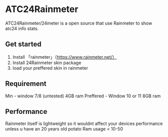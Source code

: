 # ATC24Rainmeter
ATC24Rainmeter/24meter is a open source that use Rainmeter to show atc24 info stats. 

## Get started

1. Install 「rainmeter」（https://www.rainmeter.net/）
2. Install 24Rainmeter skin package
3. load your preffered skin in rainmeter

## Requirement

Min - window 7/8 (untested) 4GB ram
Preffered - Window 10 or 11 8GB ram

## Performance

Rainmeter itself is lightweight so it wouldnt affect your devices performance unless u have an 20 years old potato
Ram usage < 10-50
